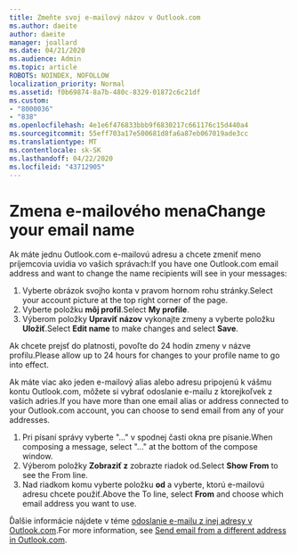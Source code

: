 ```yaml
---
title: Zmeňte svoj e-mailový názov v Outlook.com
ms.author: daeite
author: daeite
manager: joallard
ms.date: 04/21/2020
ms.audience: Admin
ms.topic: article
ROBOTS: NOINDEX, NOFOLLOW
localization_priority: Normal
ms.assetid: f0b69874-8a7b-480c-8329-01872c6c21df
ms.custom:
- "8000036"
- "838"
ms.openlocfilehash: 4e1e6f476833bbb9f6830217c661176c15d440a4
ms.sourcegitcommit: 55eff703a17e500681d8fa6a87eb067019ade3cc
ms.translationtype: MT
ms.contentlocale: sk-SK
ms.lasthandoff: 04/22/2020
ms.locfileid: "43712905"
---
```

# <a name="change-your-email-name"></a><span data-ttu-id="4f3f3-102">Zmena e-mailového mena</span><span class="sxs-lookup"><span data-stu-id="4f3f3-102">Change your email name</span></span>

<span data-ttu-id="4f3f3-103">Ak máte jednu Outlook.com e-mailovú adresu a chcete zmeniť meno príjemcovia uvidia vo vašich správach:</span><span class="sxs-lookup"><span data-stu-id="4f3f3-103">If you have one Outlook.com email address and want to change the name recipients will see in your messages:</span></span>
  
1. <span data-ttu-id="4f3f3-104">Vyberte obrázok svojho konta v pravom hornom rohu stránky.</span><span class="sxs-lookup"><span data-stu-id="4f3f3-104">Select your account picture at the top right corner of the page.</span></span>
2. <span data-ttu-id="4f3f3-105">Vyberte položku **môj profil**.</span><span class="sxs-lookup"><span data-stu-id="4f3f3-105">Select **My profile**.</span></span>
3. <span data-ttu-id="4f3f3-106">Výberom položky **Upraviť názov** vykonajte zmeny a vyberte položku **Uložiť**.</span><span class="sxs-lookup"><span data-stu-id="4f3f3-106">Select **Edit name** to make changes and select **Save**.</span></span>

<span data-ttu-id="4f3f3-107">Ak chcete prejsť do platnosti, povoľte do 24 hodín zmeny v názve profilu.</span><span class="sxs-lookup"><span data-stu-id="4f3f3-107">Please allow up to 24 hours for changes to your profile name to go into effect.</span></span>
  
<span data-ttu-id="4f3f3-108">Ak máte viac ako jeden e-mailový alias alebo adresu pripojenú k vášmu kontu Outlook.com, môžete si vybrať odoslanie e-mailu z ktorejkoľvek z vašich adries.</span><span class="sxs-lookup"><span data-stu-id="4f3f3-108">If you have more than one email alias or address connected to your Outlook.com account, you can choose to send email from any of your addresses.</span></span>
  
1. <span data-ttu-id="4f3f3-109">Pri písaní správy vyberte "..." v spodnej časti okna pre písanie.</span><span class="sxs-lookup"><span data-stu-id="4f3f3-109">When composing a message, select "..." at the bottom of the compose window.</span></span>
1. <span data-ttu-id="4f3f3-110">Výberom položky **Zobraziť z** zobrazte riadok od.</span><span class="sxs-lookup"><span data-stu-id="4f3f3-110">Select **Show From** to see the From line.</span></span>
1. <span data-ttu-id="4f3f3-111">Nad riadkom komu vyberte položku **od** a vyberte, ktorú e-mailovú adresu chcete použiť.</span><span class="sxs-lookup"><span data-stu-id="4f3f3-111">Above the To line, select **From** and choose which email address you want to use.</span></span>

<span data-ttu-id="4f3f3-112">Ďalšie informácie nájdete v téme [odoslanie e-mailu z inej adresy v Outlook.com](https://support.office.com/article/ccba89cb-141c-4a36-8c56-6d16a8556d2e?wt.mc_id=Office_Outlook_com_Alchemy).</span><span class="sxs-lookup"><span data-stu-id="4f3f3-112">For more information, see [Send email from a different address in Outlook.com](https://support.office.com/article/ccba89cb-141c-4a36-8c56-6d16a8556d2e?wt.mc_id=Office_Outlook_com_Alchemy).</span></span>